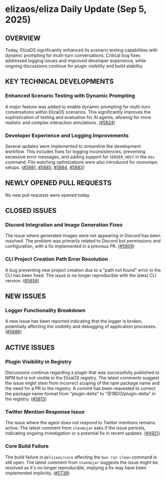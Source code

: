 # elizaos/eliza Daily Update (Sep 5, 2025)

## OVERVIEW

Today, ElizaOS significantly enhanced its scenario testing capabilities with dynamic prompting for multi-turn conversations. Critical bug fixes addressed logging issues and improved developer experience, while ongoing discussions continue for plugin visibility and build stability.

## KEY TECHNICAL DEVELOPMENTS

### Enhanced Scenario Testing with Dynamic Prompting
A major feature was added to enable dynamic prompting for multi-turn conversations within ElizaOS scenarios. This significantly improves the sophistication of testing and evaluation for AI agents, allowing for more realistic and complex interaction simulations. ([#5824](https://github.com/elizaos/eliza/pull/5824))

### Developer Experience and Logging Improvements
Several updates were implemented to streamline the development workflow. This includes fixes for logging inconsistencies, preventing excessive error messages, and adding support for `SERVER_HOST` in the `dev` command. File watching optimizations were also introduced for monorepo setups. ([#5881](https://github.com/elizaos/eliza/pull/5881), [#5885](https://github.com/elizaos/eliza/pull/5885), [#5884](https://github.com/elizaos/eliza/pull/5884), [#5883](https://github.com/elizaos/eliza/pull/5883))

## NEWLY OPENED PULL REQUESTS

No new pull requests were opened today.

## CLOSED ISSUES

### Discord Integration and Image Generation Fixes
The issue where generated images were not appearing in Discord has been resolved. The problem was primarily related to Discord bot permissions and configuration, with a fix implemented in a previous PR. ([#5809](https://github.com/elizaos/eliza/issues/5809))

### CLI Project Creation Path Error Resolution
A bug preventing new project creation due to a "path not found" error in the CLI has been fixed. The issue is no longer reproducible with the latest CLI version. ([#5856](https://github.com/elizaos/eliza/issues/5856))

## NEW ISSUES

### Logger Functionality Breakdown
A new issue has been reported indicating that the logger is broken, potentially affecting the visibility and debugging of application processes. ([#5886](https://github.com/elizaos/eliza/issues/5886))

## ACTIVE ISSUES

### Plugin Visibility in Registry
Discussions continue regarding a plugin that was successfully published to NPM but is not visible in the ElizaOS registry. The latest comments suggest the issue might stem from incorrect scoping of the npm package name and the need for a PR to the registry. A commit has been requested to correct the package name format from "plugin-delta" to "@1BDO/plugin-delta" in the registry. ([#5813](https://github.com/elizaos/eliza/issues/5813))

### Twitter Mention Response Issue
The issue where the agent does not respond to Twitter mentions remains active. The latest comment from `standujar` asks if the issue persists, indicating ongoing investigation or a potential fix in recent updates. ([#4921](https://github.com/elizaos/eliza/issues/4921))

### Core Build Failure
The build failure in `@elizaos/core` affecting the `bun run clean` command is still open. The latest comment from `standujar` suggests the issue might be resolved as it's no longer reproducible, implying a fix may have been implemented implicitly. ([#5738](https://github.com/elizaos/eliza/issues/5738))